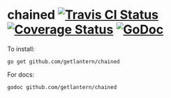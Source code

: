 chained [![Travis CI Status](https://travis-ci.org/getlantern/chained.svg?branch=master)](https://travis-ci.org/getlantern/chained)&nbsp;[![Coverage Status](https://coveralls.io/repos/getlantern/chained/badge.png)](https://coveralls.io/r/getlantern/chained)&nbsp;[![GoDoc](https://godoc.org/github.com/getlantern/chained?status.png)](http://godoc.org/github.com/getlantern/chained)
==========
To install:

`go get github.com/getlantern/chained`

For docs:

`godoc github.com/getlantern/chained`